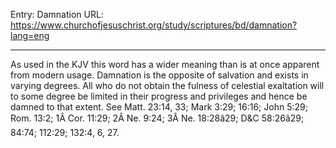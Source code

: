 Entry: Damnation
URL: https://www.churchofjesuschrist.org/study/scriptures/bd/damnation?lang=eng

---

As used in the KJV this word has a wider meaning than is at once apparent from modern usage. Damnation is the opposite of salvation and exists in varying degrees. All who do not obtain the fulness of celestial exaltation will to some degree be limited in their progress and privileges and hence be damned to that extent. See Matt. 23:14, 33; Mark 3:29; 16:16; John 5:29; Rom. 13:2; 1Â Cor. 11:29; 2Â Ne. 9:24; 3Â Ne. 18:28â29; D&C 58:26â29; 84:74; 112:29; 132:4, 6, 27.
